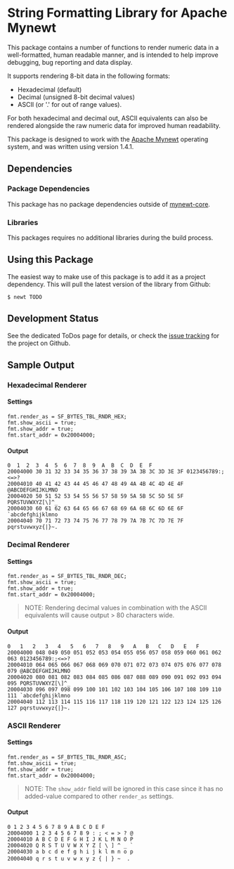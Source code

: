 # String Formatting Library for Apache Mynewt

This package contains a number of functions to render numeric data in a
well-formatted, human readable manner, and is intended to help improve
debugging, bug reporting and data display.

It supports rendering 8-bit data in the following formats:

- Hexadecimal (default)
- Decimal (unsigned 8-bit decimal values)
- ASCII (or '.' for out of range values).

For both hexadecimal and decimal out, ASCII equivalents can also be rendered
alongside the raw numeric data for improved human readability.

This package is designed to work with the [Apache Mynewt](https://mynewt.apache.org/) operating system, and was
written using version 1.4.1.

## Dependencies

### Package Dependencies

This package has no package dependencies outside of
[mynewt-core](https://github.com/apache/mynewt-core).

### Libraries

This packages requires no additional libraries during the build process.

## Using this Package

The easiest way to make use of this package is to add it as a project
dependency. This will pull the latest version of the library from Github:

    $ newt TODO

## Development Status

See the dedicated ToDos page for details, or check the [issue
tracking](https://github.com/microbuilder/mb_colorimetry/issues) for the
project on Github.

## Sample Output

### Hexadecimal Renderer

#### Settings

```
fmt.render_as = SF_BYTES_TBL_RNDR_HEX;
fmt.show_ascii = true;
fmt.show_addr = true;
fmt.start_addr = 0x20004000;
```

#### Output

```
0  1  2  3  4  5  6  7  8  9  A  B  C  D  E  F
20004000 30 31 32 33 34 35 36 37 38 39 3A 3B 3C 3D 3E 3F 0123456789:;<=>?
20004010 40 41 42 43 44 45 46 47 48 49 4A 4B 4C 4D 4E 4F @ABCDEFGHIJKLMNO
20004020 50 51 52 53 54 55 56 57 58 59 5A 5B 5C 5D 5E 5F PQRSTUVWXYZ[\]^_
20004030 60 61 62 63 64 65 66 67 68 69 6A 6B 6C 6D 6E 6F `abcdefghijklmno
20004040 70 71 72 73 74 75 76 77 78 79 7A 7B 7C 7D 7E 7F pqrstuvwxyz{|}~.
```

### Decimal Renderer

#### Settings

```
fmt.render_as = SF_BYTES_TBL_RNDR_DEC;
fmt.show_ascii = true;
fmt.show_addr = true;
fmt.start_addr = 0x20004000;
```

> NOTE: Rendering decimal values in combination with the ASCII equivalents
  will cause output > 80 characters wide.

#### Output

```
0   1   2   3   4   5   6   7   8   9   A   B   C   D   E   F
20004000 048 049 050 051 052 053 054 055 056 057 058 059 060 061 062 063 0123456789:;<=>?
20004010 064 065 066 067 068 069 070 071 072 073 074 075 076 077 078 079 @ABCDEFGHIJKLMNO
20004020 080 081 082 083 084 085 086 087 088 089 090 091 092 093 094 095 PQRSTUVWXYZ[\]^_
20004030 096 097 098 099 100 101 102 103 104 105 106 107 108 109 110 111 `abcdefghijklmno
20004040 112 113 114 115 116 117 118 119 120 121 122 123 124 125 126 127 pqrstuvwxyz{|}~.
```

### ASCII Renderer

#### Settings

```
fmt.render_as = SF_BYTES_TBL_RNDR_ASC;
fmt.show_ascii = true;
fmt.show_addr = true;
fmt.start_addr = 0x20004000;
```

> NOTE: The `show_addr` field will be ignored in this case since it has
  no added-value compared to other `render_as` settings.

#### Output

```
0 1 2 3 4 5 6 7 8 9 A B C D E F
20004000 1 2 3 4 5 6 7 8 9 : ; < = > ? @
20004010 A B C D E F G H I J K L M N O P
20004020 Q R S T U V W X Y Z [ \ ] ^ _ `
20004030 a b c d e f g h i j k l m n o p
20004040 q r s t u v w x y z { | } ~  .
```
